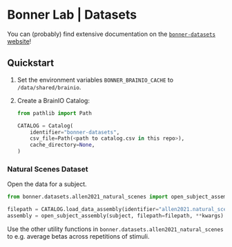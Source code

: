 # Bonner Lab | Datasets

You can (probably) find extensive documentation on the [`bonner-datasets` website](https://bonnerlab.github.io/bonner-datasets/)!

## Quickstart

1. Set the environment variables `BONNER_BRAINIO_CACHE` to `/data/shared/brainio`.
2. Create a BrainIO Catalog:

    ```python
    from pathlib import Path

    CATALOG = Catalog(
        identifier="bonner-datasets",
        csv_file=Path(<path to catalog.csv in this repo>),
        cache_directory=None,
    )
    ```

### Natural Scenes Dataset

Open the data for a subject.

```python
from bonner.datasets.allen2021_natural_scenes import open_subject_assembly

filepath = CATALOG.load_data_assembly(identifier="allen2021.natural_scenes", check_integrity=False)
assembly = open_subject_assembly(subject, filepath=filepath, **kwargs)
```

Use the other utility functions in `bonner.datasets.allen2021_natural_scenes` to e.g. average betas across repetitions of stimuli.
